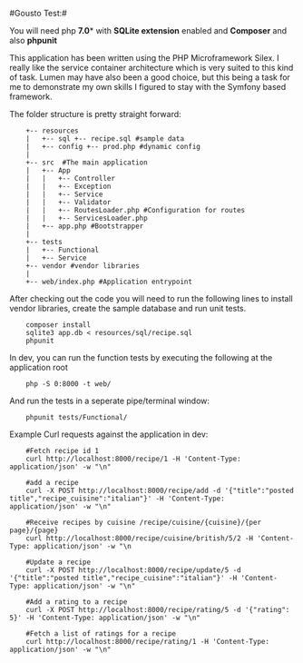 #Gousto Test:#


You will need php **7.0*** with **SQLite extension** enabled and **Composer** and also **phpunit**

This application has been written using the PHP Microframework Silex. I really like the service container architecture which is very suited to this kind of task. Lumen may have also been a good choice, but this being a task for me to demonstrate my own skills I figured to stay with the Symfony based framework.  

The folder structure is pretty straight forward:

```
    +-- resources
    |   +-- sql +-- recipe.sql #sample data
    |   +-- config +-- prod.php #dynamic config
    |
    +-- src  #The main application
    |   +-- App
    |   |   +-- Controller
    |   |   +-- Exception
    |   |   +-- Service
    |   |   +-- Validator
    |   |   +-- RoutesLoader.php #Configuration for routes
    |   |   +-- ServicesLoader.php 
    |   +-- app.php #Bootstrapper
    |
    +-- tests
    |   +-- Functional 
    |   +-- Service
    +-- vendor #vendor libraries
    |
    +-- web/index.php #Application entrypoint 
```   


After checking out the code you will need to run the following lines to install vendor libraries, create the sample database and run unit tests.

```    
    composer install 
    sqlite3 app.db < resources/sql/recipe.sql
    phpunit
```

In dev, you can run the function tests by executing the following at the application root

```
    php -S 0:8000 -t web/
```
    
And run the tests in a seperate pipe/terminal window:

```
    phpunit tests/Functional/
```

Example Curl requests against the application in dev:

```    
    #Fetch recipe id 1
	curl http://localhost:8000/recipe/1 -H 'Content-Type: application/json' -w "\n"
	
	#add a recipe
	curl -X POST http://localhost:8000/recipe/add -d '{"title":"posted title","recipe_cuisine":"italian"}' -H 'Content-Type: application/json' -w "\n"
	
	#Receive recipes by cuisine /recipe/cuisine/{cuisine}/{per page}/{page}
	curl http://localhost:8000/recipe/cuisine/british/5/2 -H 'Content-Type: application/json' -w "\n
	
	#Update a recipe
	curl -X POST http://localhost:8000/recipe/update/5 -d '{"title":"posted title","recipe_cuisine":"italian"}' -H 'Content-Type: application/json' -w "\n"
	
	#Add a rating to a recipe
    curl -X POST http://localhost:8000/recipe/rating/5 -d '{"rating": 5}' -H 'Content-Type: application/json' -w "\n"
    
    #Fetch a list of ratings for a recipe
    curl http://localhost:8000/recipe/rating/1 -H 'Content-Type: application/json' -w "\n"
```


